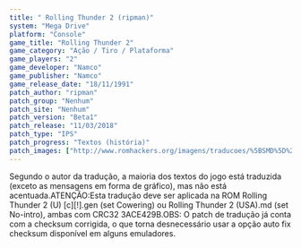 ```yaml
---
title: " Rolling Thunder 2 (ripman)"
system: "Mega Drive"
platform: "Console"
game_title: "Rolling Thunder 2"
game_category: "Ação / Tiro / Plataforma"
game_players: "2"
game_developer: "Namco"
game_publisher: "Namco"
game_release_date: "18/11/1991"
patch_author: "ripman"
patch_group: "Nenhum"
patch_site: "Nenhum"
patch_version: "Beta1"
patch_release: "11/03/2018"
patch_type: "IPS"
patch_progress: "Textos (história)"
patch_images: ["http://www.romhackers.org/imagens/traducoes/%5BSMD%5D%20Rolling%20Thunder%202%20-%20ripman%20-%201.png","http://www.romhackers.org/imagens/traducoes/%5BSMD%5D%20Rolling%20Thunder%202%20-%20ripman%20-%202.png","http://www.romhackers.org/imagens/traducoes/%5BSMD%5D%20Rolling%20Thunder%202%20-%20ripman%20-%203.png"]
---
```

Segundo o autor da tradução, a maioria dos textos do jogo está traduzida (exceto as mensagens em forma de gráfico), mas não está acentuada.ATENÇÃO:Esta tradução deve ser aplicada na ROM Rolling Thunder 2 (U) [c][!].gen (set Cowering) ou Rolling Thunder 2 (USA).md (set No-intro), ambas com CRC32 3ACE429B.OBS: O patch de tradução já conta com a checksum corrigida, o que torna desnecessário usar a opção auto fix checksum disponível em alguns emuladores.